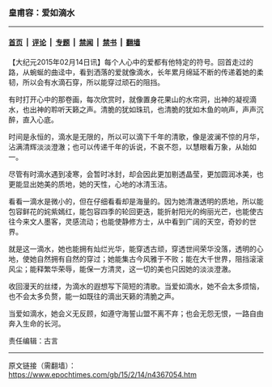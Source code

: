 ### 皇甫容：爱如滴水

---

#### [首页](../../../..?n4367054) &nbsp;|&nbsp; [评论](../../../../../epoch-comment?n4367054) &nbsp;|&nbsp; [专题](../../../../../epoch-special?n4367054) &nbsp;|&nbsp; [禁闻](../../../../../epoch-news?n4367054) &nbsp;|&nbsp; [禁书](../../../../../books?n4367054) &nbsp;|&nbsp; [翻墙](https://github.com/gfw-breaker/nogfw/blob/master/README.md?n4367054)


<div class="post_content" id="artbody" itemprop="articleBody">
 <!-- article content begin -->
 <p>
  【大纪元2015年02月14日讯】每个人心中的爱都有他特定的符号。回首走过的路，从蜿蜒的曲迳中，看到洒落的爱就像滴水，长年累月绵延不断的传递着她的柔韧，所以会有水滴石穿，所以能穿过顽石的阻挡。
 </p>
 <p>
  有时打开心中的那卷画，每次欣赏时，就像置身花果山的水帘洞，出神的凝视滴水，也出神的聆听天籁之声。清脆的犹如珠玑，也清脆的犹如木鱼的响声，声声沉醉，直入心底。
 </p>
 <p>
  时间是永恒的，滴水是无限的，所以可以滴下千年的清歌，像是波澜不惊的月华，沾满清辉淡淡澄澈；也可以传递千年的诉说，不哀不怨，以慧眼看万象，从始如一。
 </p>
 <p>
  尽管有时滴水遇到凌寒，会暂时冰封，却会因此更加剔透晶莹，更加圆润冰美，也更能显出她美的质地，她的天性，心地的冰清玉洁。
 </p>
 <p>
  看看一滴水是微小的，但在仔细看看却是海量的。因为她清澈透明的质地，所以能包容鲜花的姹紫嫣红，能包容四季的轮回更迭，能折射阳光的绚丽光芒，也能使古往今来文人墨客，灵感流动；也能使静修方士，从中看到广阔的天空，奇妙的世界。
 </p>
 <p>
  就是这一滴水，她也能拥有灿烂光华，能穿透古顽，穿透世间荣华没落，透明的心地，使她自然拥有自然的穿过；她能集古今风雅于不败；能在大千世界，阻挡滚滚风尘；能释繁华荣辱，能保一方清灵，这一切的美也只因她的淡淡澄澈。
 </p>
 <p>
  收回漫天的丝缕，为滴水的遐想写下简短的清歌。当爱如滴水，她不会太多烦恼，也不会太多负赘，能一如既往的滴出天籁的清脆之声。
 </p>
 <p>
  当爱如滴水，她会义无反顾，如遵守海誓山盟不离不弃；也会无怨无恨，一路自由奔入生命的长河。
 </p>
 <p>
  责任编辑：古言
 </p>
 <!-- article content end -->
 <div id="below_article_ad">
 </div>
</div>


---

原文链接（需翻墙）：https://www.epochtimes.com/gb/15/2/14/n4367054.htm